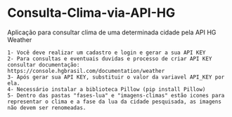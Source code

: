 # Consulta-Clima-via-API-HG
Aplicação para consultar clima de uma determinada cidade pela API HG Weather


	1- Você deve realizar um cadastro e login e gerar a sua API KEY
	2- Para consultas e eventuais duvidas e processo de criar API KEY consultar documentação: https://console.hgbrasil.com/documentation/weather
	3- Após gerar sua API KEY, substituir o valor da variavel API_KEY por ela.
	4- Necessário instalar a biblioteca Pillow (pip install Pillow)
	5- Dentro das pastas "fases-lua" e "imagens-climas" estão icones para representar o clima e a fase da lua da cidade pesquisada, as imagens não devem ser renomeadas.
